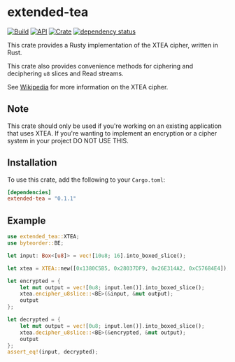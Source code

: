 # extended-tea

[![Build](https://github.com/runecore/xtea/actions/workflows/rust.yml/badge.svg)](https://github.com/runecore/xtea/actions/workflows/rust.yml)
[![API](https://docs.rs/extended-tea/badge.svg)](https://docs.rs/extended-tea)
[![Crate](https://img.shields.io/crates/v/extended-tea)](https://crates.io/crates/extended-tea)
[![dependency status](https://deps.rs/repo/github/runecore/xtea/status.svg)](https://deps.rs/repo/github/runecore/xtea)

This crate provides a Rusty implementation of the XTEA cipher, written in Rust.

This crate also provides convenience methods for ciphering and deciphering `u8` slices
and Read streams.

See [Wikipedia](https://en.wikipedia.org/wiki/XTEA) for more information on the XTEA cipher.

## Note

This crate should only be used if you're working on an existing application that uses XTEA.
If you're wanting to implement an encryption or a cipher system in your project DO NOT USE THIS.

## Installation

To use this crate, add the following to your `Cargo.toml`:

```toml
[dependencies]
extended-tea = "0.1.1"
```

## Example

```rust
use extended_tea::XTEA;
use byteorder::BE;

let input: Box<[u8]> = vec![10u8; 16].into_boxed_slice();

let xtea = XTEA::new([0x1380C5B5, 0x28037DF9, 0x26E314A2, 0xC57684E4]);

let encrypted = {
    let mut output = vec![0u8; input.len()].into_boxed_slice();
    xtea.encipher_u8slice::<BE>(&input, &mut output);
    output
};

let decrypted = {
    let mut output = vec![0u8; input.len()].into_boxed_slice();
    xtea.decipher_u8slice::<BE>(&encrypted, &mut output);
    output
};
assert_eq!(input, decrypted);
```
